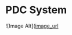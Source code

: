 # PDC System
![Image Alt]([image_url](https://github.com/kavidu-kaushalya/PDC-System/blob/master/image/Screenshot%202025-07-11%20093722.png?raw=true)
